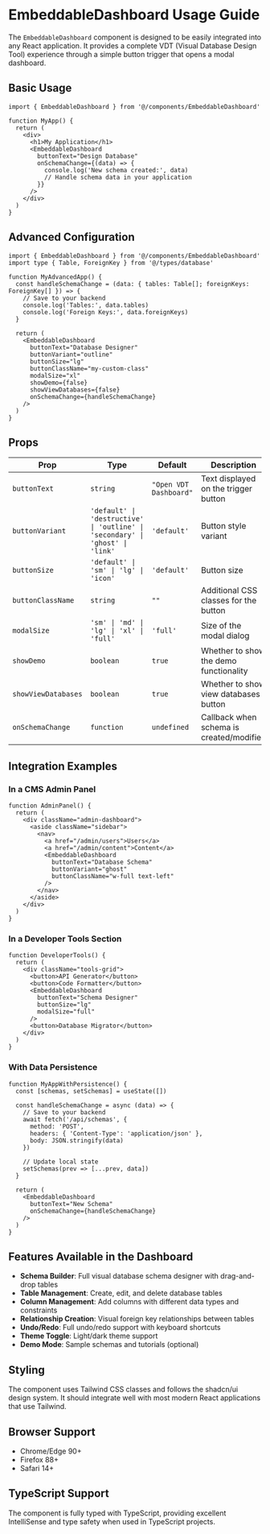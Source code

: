 # EmbeddableDashboard Usage Guide

The `EmbeddableDashboard` component is designed to be easily integrated into any React application. It provides a complete VDT (Visual Database Design Tool) experience through a simple button trigger that opens a modal dashboard.

## Basic Usage

```tsx
import { EmbeddableDashboard } from '@/components/EmbeddableDashboard'

function MyApp() {
  return (
    <div>
      <h1>My Application</h1>
      <EmbeddableDashboard 
        buttonText="Design Database"
        onSchemaChange={(data) => {
          console.log('New schema created:', data)
          // Handle schema data in your application
        }}
      />
    </div>
  )
}
```

## Advanced Configuration

```tsx
import { EmbeddableDashboard } from '@/components/EmbeddableDashboard'
import type { Table, ForeignKey } from '@/types/database'

function MyAdvancedApp() {
  const handleSchemaChange = (data: { tables: Table[]; foreignKeys: ForeignKey[] }) => {
    // Save to your backend
    console.log('Tables:', data.tables)
    console.log('Foreign Keys:', data.foreignKeys)
  }

  return (
    <EmbeddableDashboard 
      buttonText="Database Designer"
      buttonVariant="outline"
      buttonSize="lg"
      buttonClassName="my-custom-class"
      modalSize="xl"
      showDemo={false}
      showViewDatabases={false}
      onSchemaChange={handleSchemaChange}
    />
  )
}
```

## Props

| Prop | Type | Default | Description |
|------|------|---------|-------------|
| `buttonText` | `string` | `"Open VDT Dashboard"` | Text displayed on the trigger button |
| `buttonVariant` | `'default' \| 'destructive' \| 'outline' \| 'secondary' \| 'ghost' \| 'link'` | `'default'` | Button style variant |
| `buttonSize` | `'default' \| 'sm' \| 'lg' \| 'icon'` | `'default'` | Button size |
| `buttonClassName` | `string` | `""` | Additional CSS classes for the button |
| `modalSize` | `'sm' \| 'md' \| 'lg' \| 'xl' \| 'full'` | `'full'` | Size of the modal dialog |
| `showDemo` | `boolean` | `true` | Whether to show the demo functionality |
| `showViewDatabases` | `boolean` | `true` | Whether to show view databases button |
| `onSchemaChange` | `function` | `undefined` | Callback when schema is created/modified |

## Integration Examples

### In a CMS Admin Panel

```tsx
function AdminPanel() {
  return (
    <div className="admin-dashboard">
      <aside className="sidebar">
        <nav>
          <a href="/admin/users">Users</a>
          <a href="/admin/content">Content</a>
          <EmbeddableDashboard 
            buttonText="Database Schema"
            buttonVariant="ghost"
            buttonClassName="w-full text-left"
          />
        </nav>
      </aside>
    </div>
  )
}
```

### In a Developer Tools Section

```tsx
function DeveloperTools() {
  return (
    <div className="tools-grid">
      <button>API Generator</button>
      <button>Code Formatter</button>
      <EmbeddableDashboard 
        buttonText="Schema Designer"
        buttonSize="lg"
        modalSize="full"
      />
      <button>Database Migrator</button>
    </div>
  )
}
```

### With Data Persistence

```tsx
function MyAppWithPersistence() {
  const [schemas, setSchemas] = useState([])

  const handleSchemaChange = async (data) => {
    // Save to your backend
    await fetch('/api/schemas', {
      method: 'POST',
      headers: { 'Content-Type': 'application/json' },
      body: JSON.stringify(data)
    })
    
    // Update local state
    setSchemas(prev => [...prev, data])
  }

  return (
    <EmbeddableDashboard 
      buttonText="New Schema"
      onSchemaChange={handleSchemaChange}
    />
  )
}
```

## Features Available in the Dashboard

- **Schema Builder**: Full visual database schema designer with drag-and-drop tables
- **Table Management**: Create, edit, and delete database tables
- **Column Management**: Add columns with different data types and constraints
- **Relationship Creation**: Visual foreign key relationships between tables
- **Undo/Redo**: Full undo/redo support with keyboard shortcuts
- **Theme Toggle**: Light/dark theme support
- **Demo Mode**: Sample schemas and tutorials (optional)

## Styling

The component uses Tailwind CSS classes and follows the shadcn/ui design system. It should integrate well with most modern React applications that use Tailwind.

## Browser Support

- Chrome/Edge 90+
- Firefox 88+
- Safari 14+

## TypeScript Support

The component is fully typed with TypeScript, providing excellent IntelliSense and type safety when used in TypeScript projects. 